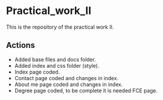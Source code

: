 # Practical_work_II

This is the repository of the practical work II.

## Actions

- Added base files and docs folder.
- Added index and css folder (style).
- Index page coded.
- Contact page coded and changes in index.
- About me page coded and changes in index.
- Degree page coded, to be complete it is needed FCE page.
